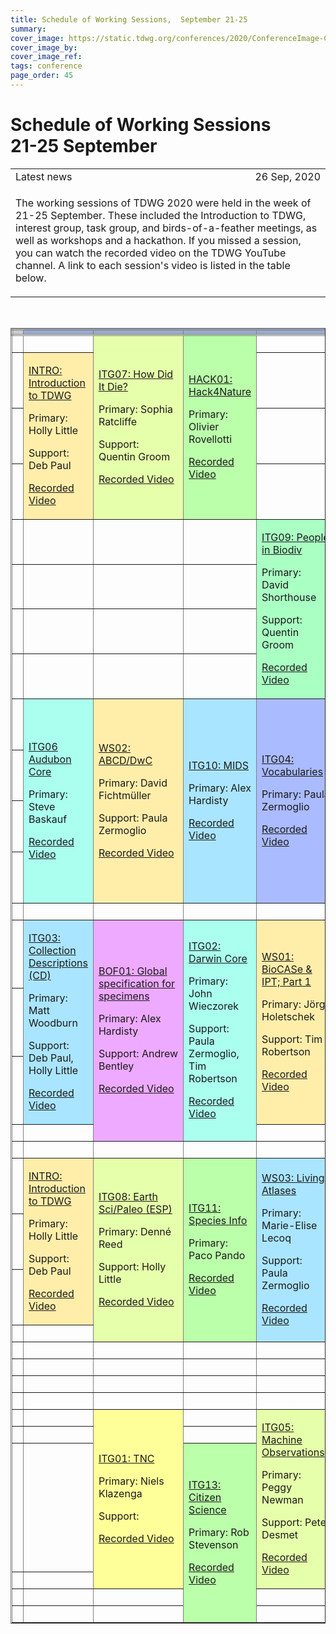 ```yaml
---
title: Schedule of Working Sessions,  September 21-25
summary: 
cover_image: https://static.tdwg.org/conferences/2020/ConferenceImage-CR.jpg
cover_image_by: 
cover_image_ref: 
tags: conference
page_order: 45
---
```

<script type="text/javascript"> 

function horaLocal(hileraFechaHora) {
  var fecha = new Date(hileraFechaHora);   // The function convert the parameter ISO Date string to the local hour HH:MM.
  var horas = fecha.getHours();
  var minutos = fecha.getMinutes();
  
  if (horas < 10) {
     horas = "0" + horas.toString();
  }
  if (minutos < 10) {
     minutos = "0" + minutos.toString();
  }
  return horas + ":" + minutos;
}

function UTCZonaHorariaLocal(hileraFechaHora, addlinebreak) {
  // The function convert the parameter UTC ISO Date string to the local time.
  // Use addlinebreak to indicate a new line (1), a space (0) between "UTC" and the sign of the time.
  var fecha = new Date(hileraFechaHora);    

  var desfase = fecha.getTimezoneOffset();
  var signo = "+";
  
  if (desfase < 0) { signo = "+"; } else { signo = "-"; }
  desfase = Math.abs(desfase);
  var horas = Math.trunc(desfase/60);
  var minutos = Math.trunc(desfase - (horas * 60));
  
  if (horas < 9) {horas = "0" + horas};
  if (minutos < 9) {minutos = "0"+ minutos};
  if (addlinebreak == 1) { linebreak = "<br>"; } else { if (addlinebreak == 0) {linebreak = " "; } else { linebreak = ""; }; };
  return ("UTC" + linebreak + signo) + (horas + ":" + minutos);
}

function DiaLocal(hileraFechaHora, lineas, formatoDia, formatoMes, localidad) {
  // The function convert the parameter ISO Date string to the day string.
  // lineas indicates if the result is more than 1 line (No:0, Yes:1)
  var fecha = new Date(hileraFechaHora);
  var nombreDia = fecha.toLocaleDateString(localidad, { weekday: formatoDia });
  var nombreMes = fecha.toLocaleDateString(localidad, { month: formatoMes });
  if (lineas == 1) {
    nombreDia = nombreDia + "<br>";
  } else {
    nombreDia = nombreDia + " ";
  }
  nombreDia = nombreDia + fecha.getDate() + " " + nombreMes;
  return nombreDia;
}
</script>
# Schedule of Working Sessions<br />21-25 September

<table>
<tr> 
	<td>Latest news</td>
	<td style="text-align: right;">26 Sep, 2020 </td>
</tr>
<tr> 
	<td colspan=2><p>The working sessions of TDWG 2020 were held in the week of 21-25 September. These included the Introduction to TDWG, interest group, task group, and birds-of-a-feather meetings, as well as workshops and a hackathon.  If you missed a session, you can watch the recorded video on the TDWG YouTube channel.  A link to each session's video is listed in the table below.</p>
	</td>
</tr>
</table>
<p>&nbsp;</p>
<table border="1">
<thead>
<tr style="border-style: double;">
<td style="background-color: #cccccc; vertical-align: bottom; text-align:center;" >
<script type="text/javascript">
  document.write( UTCZonaHorariaLocal('2020-09-21T08:00:00Z', 1) );
</script>
</td>
<td style="background-color: #99aacc; text-align: center;">
  <script type="text/javascript">
    document.write( DiaLocal('2020-09-21T08:00:00Z', 1, 'short', 'short', 'en-US') );
  </script>
</td>
<td style="background-color: #99aacc; text-align: center;">
  <script type="text/javascript">
    document.write( DiaLocal('2020-09-22T08:00:00Z', 1, 'short', 'short', 'en-US') );
  </script>
</td>
<td style="background-color: #99aacc; text-align: center;">
  <script type="text/javascript">
    document.write( DiaLocal('2020-09-23T08:00:00Z', 1, 'short', 'short', 'en-US') );
  </script>
</td>
  <td style="background-color: #99aacc; text-align: center;"><script type="text/javascript">
    document.write( DiaLocal('2020-09-24T08:00:00Z', 1, 'short', 'short', 'en-US') );
  </script>
</td>
<td style="background-color: #99aacc; text-align: center;">
  <script type="text/javascript">
    document.write( DiaLocal('2020-09-25T08:00:00Z', 1, 'short', 'short', 'en-US') );
  </script>
</td>
</tr>
</thead>
<tbody>
<tr>
<td>
<script type="text/javascript">
  document.write( horaLocal('2020-09-21T08:00:00Z') );
</script>
</td>
<td> </td>
<td style="background-color: #e6ffaa;" rowspan="4">
  <p><a href="../working-sessions/#itg07:%20how%20did%20it%20die?">ITG07: How Did It Die?</a>
  <p>Primary: Sophia Ratcliffe</p>
  <p>Support: Quentin Groom</p>
  <p><a href="https://youtu.be/tsWXd1LWXbI" target="_blank" title="ITG07: How Did It Die?">Recorded Video</a></p>
</td>
<td style="background-color: #bbffaa;" rowspan="4">
  <p><a href="../working-sessions/#hack01:%20hack4nature">HACK01: Hack4Nature</a></p>
  <p>Primary: Olivier Rovellotti</p>
  <p><a href="https://youtu.be/xYvTEnqtGdQ" target="_blank" title="HACK01: Hack4Nature">Recorded Video</a><p></p>
</td>
<td> </td>
<td> </td>
</tr>
<tr>
<td>
  <script type="text/javascript">
    document.write( horaLocal('2020-09-21T08:30:00Z') );
</script>
</td>
<td style="background-color: #ffeeaa;" rowspan="3">
	<p><a href="../working-sessions/#intro:%20introduction%20to%20tdwg">INTRO: Introduction to TDWG</a></p>
	<p>Primary: Holly Little</p>
	<p>Support: Deb Paul</p>
	<p><a href="https://youtu.be/2btF029nSiI" target="_blank" title="INTRO: Introduction to TDWG (1)">Recorded Video</a></p>
</td>
<td> </td>
<td> </td>
</tr>
<tr>
<td>
<script type="text/javascript">
    document.write( horaLocal('2020-09-21T09:00:00Z') );
  </script>
</td>
<td> </td>
<td> </td>
</tr>
<tr>
<td>
<script type="text/javascript">
  document.write( horaLocal('2020-09-21T09:30:00Z') );
</script>
</td>
<td> </td>
<td> </td>
</tr>
<tr>
<td>
  <script type="text/javascript">
    document.write( horaLocal('2020-09-21T10:00:00Z') );
  </script>
</td>
<td> </td>
<td> </td>
<td> </td>
<td style="background-color: #aaffc3;" rowspan="4">
	<p><a href="../working-sessions/#itg09:%20people%20in%20biodiversity%20data%20task%20group">ITG09: People in Biodiv</a></p>
	<p>Primary: David Shorthouse</p>
	<p>Support: Quentin Groom</p>
	<p><a href="https://youtu.be/DiulnUoY2SI" target="_blank" title="ITG09: People in Biodiversity">Recorded Video</a><p></p>
</td>
<td> </td>
</tr>
<tr>
<td>
  <script type="text/javascript">
    document.write( horaLocal('2020-09-21T10:30:00Z') );
  </script>
</td>
<td> </td>
<td> </td>
<td> </td>
<td> </td>
</tr>
<tr>
<td>
  <script type="text/javascript">
    document.write( horaLocal('2020-09-21T11:00:00Z') );
  </script>
</td>
<td> </td>
<td> </td>
<td> </td>
<td> </td>
</tr>
<tr>
<td>
  <script type="text/javascript">
    document.write( horaLocal('2020-09-21T11:30:00Z') );
  </script>
</td>
<td> </td>
<td> </td>
<td> </td>
<td> </td>
</tr>
<tr>
  <td>
    <script type="text/javascript">
      document.write( horaLocal('2020-09-21T12:00:00Z') );
    </script>
</td>
<td style="background-color: #aaffee;" rowspan="4">
	<p><a href="../working-sessions/#itg06:%20audubon%20core%20maintenance%20group%20annual%20meeting">ITG06 Audubon Core</a></p>
	<p>Primary: Steve Baskauf</p>
	<p><a href="https://youtu.be/O5A4IpIyn8w" target="_blank" title="ITG06 Audubon Core">Recorded Video</a></p>
</td>
<td style="background-color: #ffeeaa;" rowspan="4">
	<p><a href="../working-sessions/#ws02:%20abcd/dwc%20alignment%20working%20group">WS02: ABCD/DwC</a></p>
	<p>Primary: David Fichtmüller</p>
	<p>Support: Paula Zermoglio</p>
	<p><a href="https://youtu.be/aTWmsaVAVf0" target="_blank" title="WS02: ABCD/DwC">Recorded Video</a></p>
</td>
<td style="background-color: #aae5ff;" rowspan="4">
	<p><a href="../working-sessions/#itg10:%20task%20group%20on%20minimum%20information%20about%20a%20digital%20specimen%20(mids)">ITG10: MIDS</a></p>
	<p>Primary: Alex Hardisty</p>
	<p><a href="https://youtu.be/ZNdL7ttOKd8" target="_blank" title="ITG10: MIDS">Recorded Video</a></p>
</td>
<td style="background-color: #aabbff;" rowspan="4">
	<p><a href="../working-sessions/#itg04:%20best%20practices%20for%20the%20development%20of%20vocabularies%20of%20values%20(%22vocabularies%22)">ITG04: Vocabularies</a></p>
	<p>Primary: Paula Zermoglio</p>
	<p><a href="https://youtu.be/iAvaGpiO-g8" target="_blank" title="ITG04: Vocabularies">Recorded Video</a><p></p>
</td>
<td style="background-color: #e6ffaa;" rowspan="4">
	<p><a href="../working-sessions/#itg12:%20annotations%20interest%20group">ITG12: Annotations</a></p>
	<p>Primary: Paul J. Morris</p>
	<p>Support: James Macklin, Tim Robertson </p>
	<p><a href="https://youtu.be/FkYhs9lt1Ps" target="_blank" title="ITG12: Annotations">Recorded Video</a></p>
</td>
</tr>
<tr>
<td>
  <script type="text/javascript">
    document.write( horaLocal('2020-09-21T12:30:00Z') );
  </script>
</td>
</tr>
<tr>
<td>
  <script type="text/javascript">
    document.write( horaLocal('2020-09-21T13:00:00Z') );
  </script>
</td>
</tr>
<tr>
<td>
  <script type="text/javascript">
    document.write( horaLocal('2020-09-21T13:30:00Z') );
  </script>
</td>
</tr>
<tr>
<td>
  <script type="text/javascript">
    document.write( horaLocal('2020-09-21T14:00:00Z') );
  </script>
</td>
<td> </td>
<td> </td>
<td> </td>
<td> </td>
<td> </td>
</tr>
<tr>
<td>
  <script type="text/javascript">
    document.write( horaLocal('2020-09-21T14:30:00Z') );
  </script>
</td>
<td style="background-color: #aae5ff;" rowspan="3">
	<p><a href="../working-sessions/#itg03:%20collections%20descriptions%20task%20group">ITG03: Collection Descriptions (CD)</a></p>
	<p>Primary: Matt Woodburn</p>
	<p>Support: Deb Paul, Holly Little</p>
	<p><a href="https://youtu.be/L44dWAa-tF4" target="_blank" title="CD">Recorded Video</a></p>
</td>
<td style="background-color: #eeaaff;" rowspan="4">
	<p><a href="../working-sessions/#bof01:%20converging%20digital%20specimens%20and%20extended%20specimens%20-%20towards%20a%20global%20specification">BOF01: Global specification for specimens</a></p>
	<p>Primary: Alex Hardisty</p>
	<p>Support: Andrew Bentley</p>
	<p><a href="https://youtu.be/8ljokNRkjeo" target="_blank" title="Digital Specimens">Recorded Video</a></p>
</td>
<td style="background-color: #aaffee;" rowspan="4">
	<p><a href="../working-sessions/#itg02:%20darwin%20core%20maintenance%20group">ITG02: Darwin Core</a></p>
	<p>Primary: John Wieczorek</p>
	<p>Support: Paula Zermoglio, Tim Robertson</p>
	<p><a href="https://youtu.be/ooHOxGoCm18" target="_blank" title="DwC Maintenance">Recorded Video</a></p>
</td>
<td style="background-color: #ffeeaa;" rowspan="3">
	<p><a href="../working-sessions/#ws01:%20capturing%20ideas%20for%20the%20future%20of%20biocase%20provider%20software%20and%20the%20gbif%20integrated%20publishing%20toolkit%20(ipt)">WS01: BioCASe &amp; IPT; Part 1</a></p>
	<p>Primary: Jörg Holetschek</p>
	<p>Support: Tim Robertson</p>
	<p><a href="https://youtu.be/hU1I1ER9qLw" target="_blank" title="BioCASe/IPT">Recorded Video</a><p></p>
</td>
<td style="background-color: #ffeeaa;" rowspan="3">
	<p><a href="../working-sessions/#ws01:%20capturing%20ideas%20for%20the%20future%20of%20biocase%20provider%20software%20and%20the%20gbif%20integrated%20publishing%20toolkit%20(ipt)">WS01: BioCASe &amp; IPT; Part 2</a></p>
	<p>Primary: Jörg Holetschek</p>
	<p>Support: Tim Robertson</p>
	<p><a href="https://youtu.be/l4ORGpzHKe4" target="_blank" title="WS01: BioCASe+IPT(2)">Recorded Video</a></p>
</td>
</tr>
<tr>
<td>
  <script type="text/javascript">
    document.write( horaLocal('2020-09-21T15:00:00Z') );
  </script>
</td>
</tr>
<tr>
<td>
  <script type="text/javascript">
    document.write( horaLocal('2020-09-21T15:30:00Z') );
  </script>
</td>
</tr>
<tr>
<td>
  <script type="text/javascript">
    document.write( horaLocal('2020-09-21T16:00:00Z') );
  </script>
</td>
<td> </td>
<td> </td>
<td> </td>
</tr>
<tr>
<td>
  <script type="text/javascript">
    document.write( horaLocal('2020-09-21T16:30:00Z') );
  </script>
</td>
<td> </td>
<td> </td>
<td> </td>
<td> </td>
<td> </td>
</tr>
<tr>
<td>
  <script type="text/javascript">
    document.write( horaLocal('2020-09-21T17:00:00Z') );
  </script>
</td>
<td style="background-color: #ffeeaa;" rowspan="3">
	<p><a href="../working-sessions/#intro:%20introduction%20to%20tdwg">INTRO: Introduction to TDWG</a></p>
	<p>Primary: Holly Little</p>
	<p>Support: Deb Paul</p>
	<p><a href="https://youtu.be/YC0N0fxwBxo" target="_blank" title="INTRO: Introduction to TDWG (2)">Recorded Video</a></p>
</td>
<td style="background-color: #e6ffaa;" rowspan="4">
	<p><a href="../working-sessions/#itg08:%20earth%20science%20and%20paleobiology%20interest%20group">ITG08: Earth Sci/Paleo (ESP)</a></p>
	<p>Primary: Denné Reed</p>
	<p>Support: Holly Little</p>
	<p><a href="https://youtu.be/q9r22lXlpIA" target="_blank" title="ITG08: Earth Sci/Paleo (ESP)">Recorded Video</a></p>
</td>
<td style="background-color: #bbffaa;" rowspan="4">
	<p><a href="../working-sessions/#itg11:%20species%20information%20interest%20group">ITG11: Species Info</a></p>
	<p>Primary: Paco Pando</p>
	<p><a href="https://youtu.be/lFi82CPmC2U" target="_blank" title="ITG11: Species Information">Recorded Video</a></p>
</td>
<td style="background-color: #aae5ff;" rowspan="4">
	<p><a href="../working-sessions/#ws03:%20living%20atlases%20workshop%20for%20end%20users">WS03: Living Atlases</a></p>
	<p>Primary: Marie-Elise Lecoq</p>
	<p>Support: Paula Zermoglio </p>
	<p><a href="https://youtu.be/LVR4weoOoRQ" target="_blank" title="WS03: Living Atlases">Recorded Video</a><p></p>
</td>
<td style="background-color: #aabbff;" rowspan="4">
	<p><a href="../working-sessions/#itg14:%20genomic%20biodiversity%20interest%20group">ITG14: Genomic Biodiversity</a></p>
	<p>Primary: Ramona Walls</p>
	<p><a href="https://youtu.be/FmrV6fQwyNQ" target="_blank" title="ITG14: Genomics">Recorded Video</a></p>
</td>
</tr>
<tr>
<td>
  <script type="text/javascript">
    document.write( horaLocal('2020-09-21T17:30:00Z') );
  </script>
</td>
</tr>
<tr>
<td>
  <script type="text/javascript">
    document.write( horaLocal('2020-09-21T18:00:00Z') );
  </script>
</td>
</tr>
<tr>
<td>
  <script type="text/javascript">
    document.write( horaLocal('2020-09-21T18:30:00Z') );
  </script>
</td>
<td> </td>
</tr>
<tr>
<td>
  <script type="text/javascript">
    document.write( horaLocal('2020-09-21T19:00:00Z') );
  </script>
</td>
<td> </td>
<td> </td>
<td> </td>
<td> </td>
<td> </td>
</tr>
<tr>
<td>
  <script type="text/javascript">
    document.write( horaLocal('2020-09-21T19:30:00Z') );
  </script>
</td>
<td> </td>
<td> </td>
<td> </td>
<td> </td>
<td> </td>
</tr>
<tr>
<td>
  <script type="text/javascript">
    document.write( horaLocal('2020-09-21T20:00:00Z') );
  </script>
</td>
<td> </td>
<td> </td>
<td> </td>
<td> </td>
<td> </td>
</tr>
<tr>
<td>
  <script type="text/javascript">
    document.write( horaLocal('2020-09-21T20:30:00Z') );
  </script>
</td>
<td> </td>
<td> </td>
<td> </td>
<td> </td>
<td> </td>
</tr>
<tr>
<td>
  <script type="text/javascript">
    document.write( horaLocal('2020-09-21T21:00:00Z') );
  </script>
</td>
<td> </td>
<td style="background-color: #ffff99;" rowspan="4">
	<p><a href="../working-sessions/#itg01:%20taxon%20names%20and%20concepts">ITG01: TNC</a></p>
	<p>Primary: Niels Klazenga</p>
	<p>Support:</p>
	<p><a href="https://youtu.be/-bQLjUP0eRc" target="_blank" title="ITG01: TNC">Recorded Video</a></p>
</td>
<td> </td>
<td style="background-color: #e6ffaa;" rowspan="4">
	<p><a href="../working-sessions/#itg05:%20machine%20observations%20interest%20group">ITG05: Machine Observations</a></p>
	<p>Primary: Peggy Newman</p>
	<p>Support: Peter Desmet</p>
	<p><a href="https://youtu.be/dxoW-miXINo" target="_blank" title="ITG05: Machine Observations">Recorded Video</a></p>
</td>
<td> </td>
</tr>
<tr>
<td>
  <script type="text/javascript">
    document.write( horaLocal('2020-09-21T21:30:00Z') );
  </script>
</td>
<td> </td>
<td> </td>
<td> </td>
</tr>
<tr>
<td>
  <script type="text/javascript">
    document.write( horaLocal('2020-09-21T22:00:00Z') );
  </script>
</td>
<td> </td>
<td style="background-color: #bbffaa;" rowspan="4">
	<p><a href="../working-sessions/#itg13:%20citizen%20science%20interest%20group">ITG13: Citizen Science</a></p>
	<p>Primary: Rob Stevenson</p>
	<p><a href="https://youtu.be/TxUf-krdhMw" target="_blank" title="ITG13: Citizen Science">Recorded Video</a></p>
</td>
<td> </td>
</tr>
<tr>
<td>
  <script type="text/javascript">
    document.write( horaLocal('2020-09-21T22:30:00Z') );
  </script>
</td>
<td> </td>
<td> </td>
</tr>
<tr>
<td>
  <script type="text/javascript">
    document.write( horaLocal('2020-09-21T23:00:00Z') );
  </script>
</td>
<td> </td>
<td> </td>
<td> </td>
<td> </td>
</tr>
<tr>
<td>
  <script type="text/javascript">
    document.write( horaLocal('2020-09-21T23:30:00Z') );
  </script>
</td>
<td> </td>
<td> </td>
<td> </td>
<td> </td>
</tr>
</tbody>
</table>
